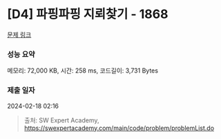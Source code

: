 # [D4] 파핑파핑 지뢰찾기 - 1868 

[문제 링크](https://swexpertacademy.com/main/code/problem/problemDetail.do?contestProbId=AV5LwsHaD1MDFAXc) 

### 성능 요약

메모리: 72,000 KB, 시간: 258 ms, 코드길이: 3,731 Bytes

### 제출 일자

2024-02-18 02:16



> 출처: SW Expert Academy, https://swexpertacademy.com/main/code/problem/problemList.do